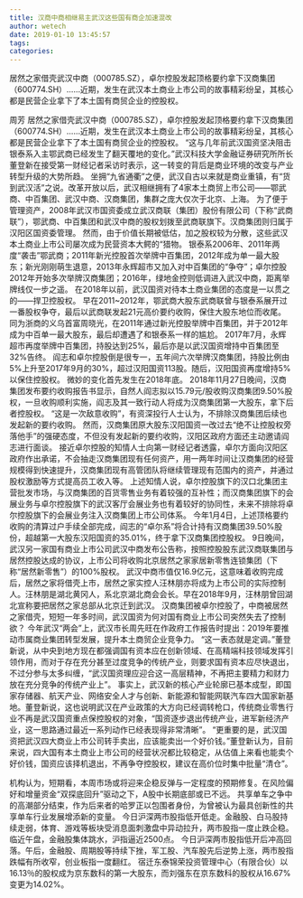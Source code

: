 ```yaml
---
title: 汉商中商相继易主武汉这些国有商企加速混改
author: wetech
date: 2019-01-10 13:45:57
tags: 
categories: 
---
```

居然之家借壳武汉中商（000785.SZ），卓尔控股发起顶格要约拿下汉商集团（600774.SH）……近期，发生在武汉本土商业上市公司的故事精彩纷呈，其核心都是民营企业拿下了本土国有商贸企业的控股权。
<!-- more -->
周芳
居然之家借壳武汉中商（000785.SZ），卓尔控股发起顶格要约拿下汉商集团（600774.SH）……近期，发生在武汉本土商业上市公司的故事精彩纷呈，其核心都是民营企业拿下了本土国有商贸企业的控股权。
“这与几年前武汉国资坚决阻击银泰系入主鄂武商已经发生了翻天覆地的变化。”武汉科技大学金融证券研究所所长董登新在接受第一财经记者采访时表示，这一转变的背后是商业环境的改变与产业转型升级的大势所趋。
坐拥“九省通衢”之便，武汉自古以来就是商业重镇，有“货到武汉活”之说。改革开放以后，武汉相继拥有了4家本土商贸上市公司——鄂武商、中百集团、武汉中商、汉商集团，集群之庞大仅次于北京、上海。
为了便于管理资产，2008年武汉市国资委成立武汉商联（集团）股份有限公司（下称“武商联”），鄂武商、中百集团和武汉中商的股权划拨至武商联旗下。汉商集团则归属于汉阳区国资委管理。
然而，由于价值长期被低估，加之股权较为分散，这些武汉本土商业上市公司屡次成为民营资本大鳄的“猎物。
银泰系2006年、2011年两度“袭击”鄂武商；2011年新光控股首次举牌中百集团，2012年成为单一最大股东；新光刚刚萌生退意，2013年永辉超市又加入对中百集团的“争夺”；卓尔控股2012年开始多次举牌汉商集团；2016年，绿地金控则低调进入武汉中商，距离举牌线仅一步之遥。
在2018年以前，武汉国资对待本土商业集团的态度是一以贯之的——捍卫控股权。
早在2011~2012年，鄂武商大股东武商联曾与银泰系展开过一番股权争夺，最后以武商联发起21元高价要约收购，保住大股东地位而收尾。
同为浙商的义乌首富周晓光，在2011年通过新光控股举牌中百集团，并于2012年成为中百单一最大股东，最后却遭遇了和银泰系一样的尴尬。
2017年7月，永辉超市再度举牌中百集团，持股达到25%，最后亦是以武汉国资增持中百集团至32%告终。
阎志和卓尔控股倒是很专一，五年间六次举牌汉商集团，持股比例由5%上升至2017年9月的30%，超过汉阳国资113股。随后，汉阳国资再度增持5%以保住控股权。
微妙的变化首先发生在2018年底。
2018年11月27日晚间，汉商集团发布要约收购报告书显示，自然人阎志拟以15.79元/股收购汉商集团9.50%股权，一旦收购顺利实施，阎志及其一致行动人将成为汉商集团第一大股东，拿下后者控股权。
“这是一次敌意收购”，有资深投行人士认为，不排除汉商集团后续也发起新的要约收购。
然而，汉商集团原大股东汉阳国资一改过去“绝不让控股权旁落他手”的强硬态度，不但没有发起新的要约收购，汉阳区政府方面还主动邀请阎志进行面谈。
接近卓尔控股的知情人士向第一财经记者透露，卓尔方面向汉阳区政府作出承诺，不会抽走汉商集团现有任何资产，用一两年时间让汉商集团的经营规模得到快速提升，汉商集团现有高管团队将继续管理现有范围内的资产，并通过股权激励等方式提高员工收入等。
上述知情人说，卓尔控股旗下的汉口北集团主营批发市场，与汉商集团的百货零售业务有着较强的互补性；而汉商集团旗下的会展业务与卓尔控股旗下的武汉客厅会展业务也有着较好的协同性，未来不排除将卓尔控股旗下的会展业务注入汉商集团上市公司体系。
今年1月4日，上述顶格要约收购的清算过户手续全部完成，阎志的“卓尔系”将合计持有汉商集团39.50%股份，超越第一大股东汉阳国资的35.01%，终于拿下汉商集团控股权。
9日晚间，武汉另一家国有商业上市公司武汉中商发布公告称，按照控股股东武汉商联集团与居然控股达成的协议，上市公司将收购北京居然之家家居新零售连锁集团（下称“居然新零售”）的100%股权。
武汉中商市值仅16.9亿元，这意味着收购完成后，居然之家将借壳上市，居然之家实控人汪林朋亦将成为上市公司的实际控制人。汪林朋是湖北黄冈人，系北京湖北商会会长。早在2018年9月，汪林朋曾回湖北宣称要把居然之家总部从北京迁到武汉。
汉商集团被卓尔控股了，中商被居然之家借壳，短短一年多时间，武汉国资为何对国有商业上市公司突然失去了控制欲？
今年武汉“两会”上，武汉市长周先旺在作政府工作报告时提出：2019年要推动市属商业集团转型发展，提升本土商贸企业竞争力。
“这一表态就是定调。”董登新说，从中央到地方现在都强调国有资本应在创新领域、在高精端科技领域发挥引领作用，而对于存在充分甚至过度竞争的传统产业，则要求国有资本应尽快退出，不过分参与太多纠缠，“武汉国资理应迎合这一高层精神，不再把主要精力和财力放在充分竞争的传统产业上”。
事实上，武汉新的核心产业轮廓已基本成型，即国家存储器、航天产业、网络安全人才与创新、新能源和智能网联汽车四大国家新基地。董登新说，这也说明武汉在产业政策的大方向已经调转枪口，传统商业零售行业不再是武汉国资重点保控股权的对象，“国资逐步退出传统产业，进军新经济产业，这一思路通过最近一系列动作已经表现得非常清晰”。
“更重要的是，武汉国资把武汉四大商业上市公司转手卖出，应该能卖出一个好价钱。”董登新认为，目前来说，四大国有本土商业上市公司的经营状况都比较稳定，从估值上来看也能卖个好价钱，国资应该择机退出，不再争夺控股权，建议在高价位时集中批量“清仓”。
 
 
机构认为，短期看，本周市场或将迎来企稳反弹与一定程度的预期修复。在风险偏好和增量资金“双探底回升”驱动之下，A股中长期底部或已不远。
共享单车之争中的高潮部分结束，作为后来者的哈罗正以包围者身份，为曾被认为最具创新性的共享单车行业发展增添新的变量。
今日沪深两市股指低开低走。金融股、白马股持续走弱，体育、游戏等板块受消息面刺激盘中异动拉升，两市股指一度止跌企稳。临近午盘，金融股集体跳水，沪指逼近2500点。
今日沪深两市股指低开后冲高回落。午后，金融股、周期股等持续下挫，军工股、汽车股先后逆势上涨，两市股指跌幅有所收窄，创业板指一度翻红。
宿迁东泰锦荣投资管理中心（有限合伙）以16.13％的股权成为京东数科的第一大股东，而刘强东在京东数科的股权从16.67%变更为14.02%。
